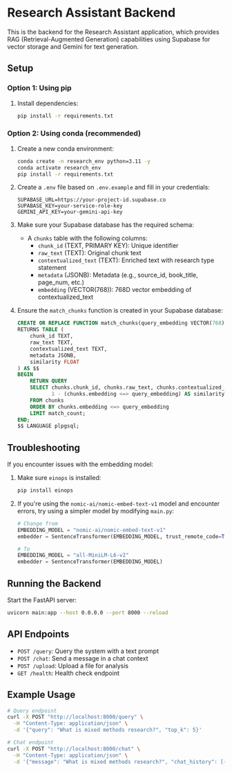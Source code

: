 # Research Assistant Backend

This is the backend for the Research Assistant application, which provides RAG (Retrieval-Augmented Generation) capabilities using Supabase for vector storage and Gemini for text generation.

## Setup

### Option 1: Using pip

1. Install dependencies:
   ```bash
   pip install -r requirements.txt
   ```

### Option 2: Using conda (recommended)

1. Create a new conda environment:
   ```bash
   conda create -n research_env python=3.11 -y
   conda activate research_env
   pip install -r requirements.txt
   ```

2. Create a `.env` file based on `.env.example` and fill in your credentials:
   ```
   SUPABASE_URL=https://your-project-id.supabase.co
   SUPABASE_KEY=your-service-role-key
   GEMINI_API_KEY=your-gemini-api-key
   ```

3. Make sure your Supabase database has the required schema:
   - A `chunks` table with the following columns:
     - `chunk_id` (TEXT, PRIMARY KEY): Unique identifier
     - `raw_text` (TEXT): Original chunk text
     - `contextualized_text` (TEXT): Enriched text with research type statement
     - `metadata` (JSONB): Metadata (e.g., source_id, book_title, page_num, etc.)
     - `embedding` (VECTOR(768)): 768D vector embedding of contextualized_text

4. Ensure the `match_chunks` function is created in your Supabase database:
   ```sql
   CREATE OR REPLACE FUNCTION match_chunks(query_embedding VECTOR(768), match_count INT)
   RETURNS TABLE (
       chunk_id TEXT,
       raw_text TEXT,
       contextualized_text TEXT,
       metadata JSONB,
       similarity FLOAT
   ) AS $$
   BEGIN
       RETURN QUERY
       SELECT chunks.chunk_id, chunks.raw_text, chunks.contextualized_text, chunks.metadata,
              1 - (chunks.embedding <=> query_embedding) AS similarity
       FROM chunks
       ORDER BY chunks.embedding <=> query_embedding
       LIMIT match_count;
   END;
   $$ LANGUAGE plpgsql;
   ```

## Troubleshooting

If you encounter issues with the embedding model:

1. Make sure `einops` is installed:
   ```bash
   pip install einops
   ```

2. If you're using the `nomic-ai/nomic-embed-text-v1` model and encounter errors, try using a simpler model by modifying `main.py`:
   ```python
   # Change from
   EMBEDDING_MODEL = "nomic-ai/nomic-embed-text-v1"
   embedder = SentenceTransformer(EMBEDDING_MODEL, trust_remote_code=True)
   
   # To
   EMBEDDING_MODEL = "all-MiniLM-L6-v2"
   embedder = SentenceTransformer(EMBEDDING_MODEL)
   ```

## Running the Backend

Start the FastAPI server:

```bash
uvicorn main:app --host 0.0.0.0 --port 8000 --reload
```

## API Endpoints

- `POST /query`: Query the system with a text prompt
- `POST /chat`: Send a message in a chat context
- `POST /upload`: Upload a file for analysis
- `GET /health`: Health check endpoint

## Example Usage

```bash
# Query endpoint
curl -X POST "http://localhost:8000/query" \
  -H "Content-Type: application/json" \
  -d '{"query": "What is mixed methods research?", "top_k": 5}'

# Chat endpoint
curl -X POST "http://localhost:8000/chat" \
  -H "Content-Type: application/json" \
  -d '{"message": "What is mixed methods research?", "chat_history": [{"role": "user", "content": "Hello"}, {"role": "assistant", "content": "Hi there! How can I help you with your research today?"}]}'
``` 